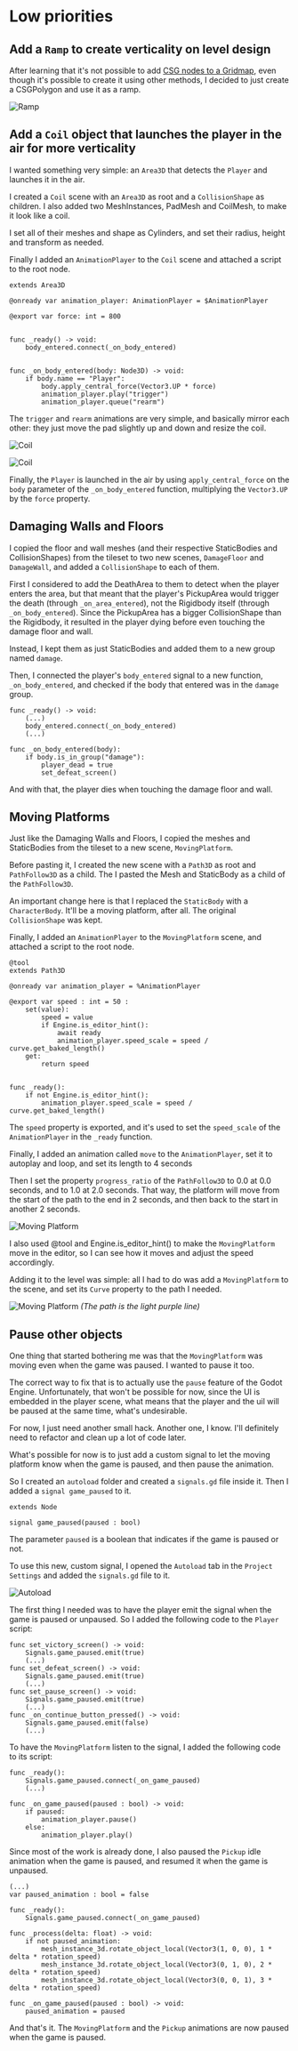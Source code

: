 # Low priorities

## Add a `Ramp` to create verticality on level design

After learning that it's not possible to add [CSG nodes to a Gridmap](https://www.reddit.com/r/godot/comments/ovfh6y/am_i_able_to_make_a_gridmap_with_csg_nodes/), even though it's possible to create it using other methods, I decided to just create a CSGPolygon and use it as a ramp.

![Ramp](images/ramp_object.png)

## Add a `Coil` object that launches the player in the air for more verticality

I wanted something very simple: an `Area3D` that detects the `Player` and launches it in the air.

I created a `Coil` scene with an `Area3D` as root and a `CollisionShape` as children. I also added two MeshInstances, PadMesh and CoilMesh, to make it look like a coil.

I set all of their meshes and shape as Cylinders, and set their radius, height and transform as needed.

Finally I added an `AnimationPlayer` to the `Coil` scene and attached a script to the root node.

```gdscript
extends Area3D

@onready var animation_player: AnimationPlayer = $AnimationPlayer

@export var force: int = 800


func _ready() -> void:
	body_entered.connect(_on_body_entered)


func _on_body_entered(body: Node3D) -> void:
	if body.name == "Player":
		body.apply_central_force(Vector3.UP * force)
		animation_player.play("trigger")
		animation_player.queue("rearm")
```

The `trigger` and `rearm` animations are very simple, and basically mirror each other: they just move the pad slightly up and down and resize the coil.

![Coil](images/coil_armed.png)

![Coil](images/coil_triggered.png)

Finally, the `Player` is launched in the air by using `apply_central_force` on the `body` parameter of the `_on_body_entered` function, multiplying the `Vector3.UP` by the `force` property.

## Damaging Walls and Floors

I copied the floor and wall meshes (and their respective StaticBodies and CollisionShapes) from the tileset to two new scenes, `DamageFloor` and `DamageWall`, and added a `CollisionShape` to each of them.

First I considered to add the DeathArea to them to detect when the player enters the area, but that meant that the player's PickupArea would trigger the death (through `_on_area_entered`), not the Rigidbody itself (through `_on_body_entered`). Since the PickupArea has a bigger CollisionShape than the Rigidbody, it resulted in the player dying before even touching the damage floor and wall.

Instead, I kept them as just StaticBodies and added them to a new group named `damage`.

Then, I connected the player's `body_entered` signal to a new function, `_on_body_entered`, and checked if the body that entered was in the `damage` group.

```gdscript
func _ready() -> void:
	(...)
	body_entered.connect(_on_body_entered)
	(...)

func _on_body_entered(body):
	if body.is_in_group("damage"):
		player_dead = true
		set_defeat_screen()
```

And with that, the player dies when touching the damage floor and wall.

## Moving Platforms

Just like the Damaging Walls and Floors, I copied the meshes and StaticBodies from the tileset to a new scene, `MovingPlatform`.

Before pasting it, I created the new scene with a `Path3D` as root and `PathFollow3D` as a child. The I pasted the Mesh and StaticBody as a child of the `PathFollow3D`.

An important change here is that I replaced the `StaticBody` with a `CharacterBody`. It'll be a moving platform, after all. The original `CollisionShape` was kept.

Finally, I added an `AnimationPlayer` to the `MovingPlatform` scene, and attached a script to the root node.

```gdscript
@tool
extends Path3D

@onready var animation_player = %AnimationPlayer

@export var speed : int = 50 : 
	set(value):
		speed = value
		if Engine.is_editor_hint():
			await ready
			animation_player.speed_scale = speed / curve.get_baked_length()
	get:
		return speed


func _ready():
	if not Engine.is_editor_hint():
		animation_player.speed_scale = speed / curve.get_baked_length()
```

The `speed` property is exported, and it's used to set the `speed_scale` of the `AnimationPlayer` in the `_ready` function. 

Finally, I added an animation called `move` to the `AnimationPlayer`, set it to autoplay and loop, and set its length to 4 seconds

Then I set the property `progress_ratio` of the `PathFollow3D` to 0.0 at 0.0 seconds, and to 1.0 at 2.0 seconds. That way, the platform will move from the start of the path to the end in 2 seconds, and then back to the start in another 2 seconds.

![Moving Platform](images/moving_platform_animation.png)

I also used @tool and Engine.is_editor_hint() to make the `MovingPlatform` move in the editor, so I can see how it moves and adjust the speed accordingly.

Adding it to the level was simple: all I had to do was add a `MovingPlatform` to the scene, and set its `Curve` property to the path I needed.

![Moving Platform](images/moving_platform_path.png)
_(The path is the light purple line)_


## Pause other objects

One thing that started bothering me was that the `MovingPlatform` was moving even when the game was paused. I wanted to pause it too.

The correct way to fix that is to actually use the `pause` feature of the Godot Engine. Unfortunately, that won't be possible for now, since the UI is embedded in the player scene, what means that the player and the uil will be paused at the same time, what's undesirable.

For now, I just need another small hack. Another one, I know. I'll definitely need to refactor and clean up a lot of code later.

What's possible for now is to just add a custom signal to let the moving platform know when the game is paused, and then pause the animation.

So I created an `autoload` folder and created a `signals.gd` file inside it. Then I added a `signal game_paused` to it.

```gdscript
extends Node

signal game_paused(paused : bool)
```

The parameter `paused` is a boolean that indicates if the game is paused or not.

To use this new, custom signal, I opened the `Autoload` tab in the `Project Settings` and added the `signals.gd` file to it.

![Autoload](images/autoload_signals.png)

The first thing I needed was to have the player emit the signal when the game is paused or unpaused. So I added the following code to the `Player` script:

```gdscript
func set_victory_screen() -> void:
	Signals.game_paused.emit(true)
	(...)
func set_defeat_screen() -> void:
	Signals.game_paused.emit(true)
	(...)
func set_pause_screen() -> void:
	Signals.game_paused.emit(true)
	(...)
func _on_continue_button_pressed() -> void:
	Signals.game_paused.emit(false)
	(...)
```

To have the `MovingPlatform` listen to the signal, I added the following code to its script:

```gdscript
func _ready():
	Signals.game_paused.connect(_on_game_paused)
	(...)

func _on_game_paused(paused : bool) -> void:
	if paused:
		animation_player.pause()
	else:
		animation_player.play()
```

Since most of the work is already done, I also paused the `Pickup` idle animation when the game is paused, and resumed it when the game is unpaused.

```gdscript
(...)
var paused_animation : bool = false

func _ready():
	Signals.game_paused.connect(_on_game_paused)

func _process(delta: float) -> void:
	if not paused_animation:
		mesh_instance_3d.rotate_object_local(Vector3(1, 0, 0), 1 * delta * rotation_speed)
		mesh_instance_3d.rotate_object_local(Vector3(0, 1, 0), 2 * delta * rotation_speed)
		mesh_instance_3d.rotate_object_local(Vector3(0, 0, 1), 3 * delta * rotation_speed)

func _on_game_paused(paused : bool) -> void:
	paused_animation = paused
```

And that's it. The `MovingPlatform` and the `Pickup` animations are now paused when the game is paused.